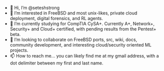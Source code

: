 - 👋 Hi, I’m @seteshstrong
- 👀 I’m interested in FreeBSD and most unix-likes, private cloud deployment, digital forensics, and RL agents.
- 🌱 I’m currently studying for CompTIA CySA+. Currently A+, Network+, Security+ and Cloud+ certified, with pending results from the Pentest+ beta.
- 💞️ I’m looking to collaborate on FreeBSD ports, src, wiki, docs, community development, and interesting cloud/security oriented ML projects.
- 📫 How to reach me... you can likely find me at my gmail address, with a dot delimiter between my first and last name.

<!---
seteshstrong/seteshstrong is a ✨ special ✨ repository because its `README.md` (this file) appears on your GitHub profile.
You can click the Preview link to take a look at your changes.
--->
